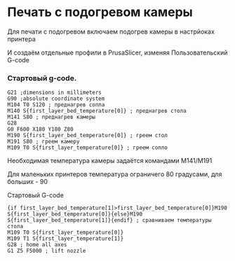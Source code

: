# Печать с подогревом камеры

Для печати с подогревом включаем подогрев камеры в настрйоках принтера

И создаём отдельные профили в PrusaSlicer, изменяя Пользовательский G-code

### Стартовый g-code.

```
G21 ;dimensions in millimeters
G90 ;absolute coordinate system
M104 T0 S120 ; преднагрев сопла
M140 S{first_layer_bed_temperature[0]} ; преднагрев стола
M141 S80 ; преднагрев камеры
G28
G0 F600 X180 Y180 Z80
M190 S{first_layer_bed_temperature[0]} ; греем стол
M191 S80 ; греем камеру
M109 T0 S{first_layer_temperature[0]} ; греем сопло
```

Необходимая температура камеры задаётся командами M141/M191

Для маленьких принтеров температура ограничего 80 градусами, для больших - 90


Стартовый G-code
```
{if first_layer_bed_temperature[1]>first_layer_bed_temperature[0]}M190 S{first_layer_bed_temperature[0]}{else}M190 S{first_layer_bed_temperature[1]}{endif} ; сравниваем температуры стола
M109 T0 S{first_layer_temperature[0]}
M109 T1 S{first_layer_temperature[1]}
G28 ; home all axes
G1 Z5 F5000 ; lift nozzle
```